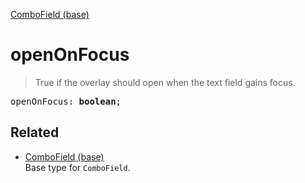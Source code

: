 [ComboField (base)](ComboField_base.md)

# openOnFocus

> True if the overlay should open when the text field gains focus.

<pre class="docgen_signature">openOnFocus: <b>boolean</b>;</pre>

## Related

- [<!--{ref:type}-->ComboField (base)](ComboField_base.md) \
    Base type for `ComboField`.
